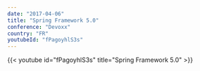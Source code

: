 ```yaml
---
date: "2017-04-06"
title: "Spring Framework 5.0"
conference: "Devoxx"
country: "FR"
youtubeId: "fPagoyhlS3s"
---
```


{{< youtube id="fPagoyhlS3s" title="Spring Framework 5.0" >}} 

